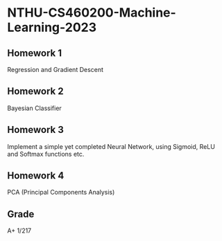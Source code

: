 # NTHU-CS460200-Machine-Learning-2023

## Homework 1
Regression and Gradient Descent

## Homework 2
Bayesian Classifier

## Homework 3
Implement a simple yet completed Neural Network, using Sigmoid, ReLU and Softmax functions etc.

## Homework 4
PCA (Principal Components Analysis)

## Grade
A+ 1/217
